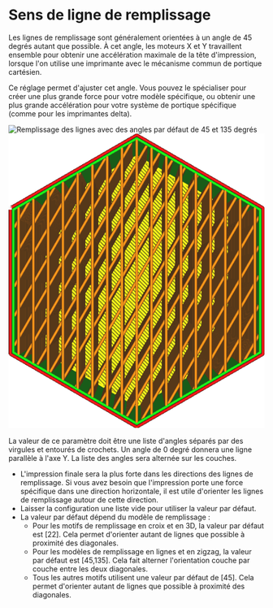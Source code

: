 Sens de ligne de remplissage
===

Les lignes de remplissage sont généralement orientées à un angle de 45 degrés autant que possible. À cet angle, les moteurs X et Y travaillent ensemble pour obtenir une accélération maximale de la tête d'impression, lorsque l'on utilise une imprimante avec le mécanisme commun de portique cartésien.

Ce réglage permet d'ajuster cet angle. Vous pouvez le spécialiser pour créer une plus grande force pour votre modèle spécifique, ou obtenir une plus grande accélération pour votre système de portique spécifique (comme pour les imprimantes delta).

![Remplissage des lignes avec des angles par défaut de 45 et 135 degrés](../../../articles/images/infill_angles_45_135.png)
![Remplissage des lignes avec des angles personnalisés de 0 et 30 degrés](../../../articles/images/infill_angles_0_30.png)

La valeur de ce paramètre doit être une liste d'angles séparés par des virgules et entourés de crochets. Un angle de 0 degré donnera une ligne parallèle à l'axe Y. La liste des angles sera alternée sur les couches.
* L'impression finale sera la plus forte dans les directions des lignes de remplissage. Si vous avez besoin que l'impression porte une force spécifique dans une direction horizontale, il est utile d'orienter les lignes de remplissage autour de cette direction.
* Laisser la configuration une liste vide pour utiliser la valeur par défaut.
* La valeur par défaut dépend du modèle de remplissage :
  * Pour les motifs de remplissage en croix et en 3D, la valeur par défaut est [22]. Cela permet d'orienter autant de lignes que possible à proximité des diagonales.
  * Pour les modèles de remplissage en lignes et en zigzag, la valeur par défaut est [45,135]. Cela fait alterner l'orientation couche par couche entre les deux diagonales.
  * Tous les autres motifs utilisent une valeur par défaut de [45]. Cela permet d'orienter autant de lignes que possible à proximité des diagonales.
